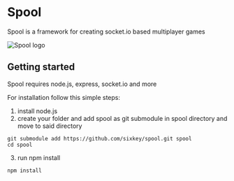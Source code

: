 ﻿# Spool
Spool is a framework for creating socket.io based multiplayer games

![Spool logo](https://github.com/sixkey/spool-boilerplate/blob/master/icons/android-chrome-256x256.png)

## Getting started 

Spool requires node.js, express, socket.io and more

For installation follow this simple steps:
1. install node.js 
2. create your folder and add spool as git submodule in spool directory and move to said directory
```
git submodule add https://github.com/sixkey/spool.git spool
cd spool
```
3. run npm install
```
npm install
```
